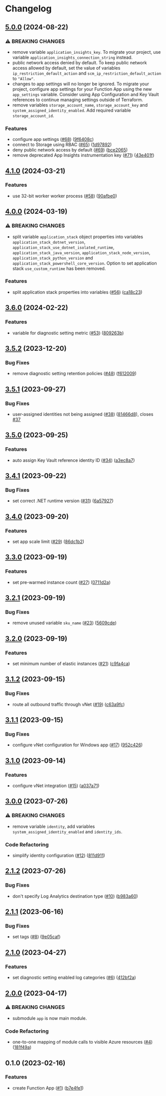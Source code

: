 # Changelog

## [5.0.0](https://github.com/equinor/terraform-azurerm-function-app/compare/v4.1.0...v5.0.0) (2024-08-22)


### ⚠ BREAKING CHANGES

* remove variable `application_insights_key`. To migrate your project, use variable `application_insights_connection_string` instead.
* public network access denied by default. To keep public network access allowed by default, set the value of variables `ip_restriction_default_action` and `scm_ip_restriction_default_action` to `"Allow"`.
* changes to app settings will no longer be ignored. To migrate your project, configure app settings for your Function App using the new `app_settings` variable. Consider using App Configuration and Key Vault references to continue managing settings outside of Terraform.
* remove variables `storage_account_name`, `storage_account_key` and `system_assigned_identity_enabled`. Add required variable `storage_account_id`.

### Features

* configure app settings ([#68](https://github.com/equinor/terraform-azurerm-function-app/issues/68)) ([9f6408c](https://github.com/equinor/terraform-azurerm-function-app/commit/9f6408c86f006ebdc86d6572f0cf4080c4c11e5a))
* connect to Storage using RBAC ([#65](https://github.com/equinor/terraform-azurerm-function-app/issues/65)) ([1d97892](https://github.com/equinor/terraform-azurerm-function-app/commit/1d9789227a3c8094c7e28d8450eaa76390644ffb))
* deny public network access by default ([#69](https://github.com/equinor/terraform-azurerm-function-app/issues/69)) ([bce2065](https://github.com/equinor/terraform-azurerm-function-app/commit/bce2065f16cac92bb1c6cafa0dd66a0cf8b5df9e))
* remove deprecated App Insights instrumentation key ([#71](https://github.com/equinor/terraform-azurerm-function-app/issues/71)) ([43e401f](https://github.com/equinor/terraform-azurerm-function-app/commit/43e401ff9bb46a6b1f7bf18f85c016a214a7c35b))

## [4.1.0](https://github.com/equinor/terraform-azurerm-function-app/compare/v4.0.0...v4.1.0) (2024-03-21)


### Features

* use 32-bit worker worker process ([#58](https://github.com/equinor/terraform-azurerm-function-app/issues/58)) ([90afbe0](https://github.com/equinor/terraform-azurerm-function-app/commit/90afbe0e3de2b17bc2b79738543b6a723decd346))

## [4.0.0](https://github.com/equinor/terraform-azurerm-function-app/compare/v3.6.0...v4.0.0) (2024-03-19)


### ⚠ BREAKING CHANGES

* split variable `application_stack` object properties into variables `application_stack_dotnet_version`, `application_stack_use_dotnet_isolated_runtime`, `application_stack_java_version`, `application_stack_node_version`, `application_stack_python_version` and `application_stack_powershell_core_version`. Option to set application stack `use_custom_runtime` has been removed.

### Features

* split application stack properties into variables ([#56](https://github.com/equinor/terraform-azurerm-function-app/issues/56)) ([ca18c23](https://github.com/equinor/terraform-azurerm-function-app/commit/ca18c23e2f297762d09ab61cada8aebcbe7ff71f))

## [3.6.0](https://github.com/equinor/terraform-azurerm-function-app/compare/v3.5.2...v3.6.0) (2024-02-22)


### Features

* variable for diagnostic setting metric ([#53](https://github.com/equinor/terraform-azurerm-function-app/issues/53)) ([809263b](https://github.com/equinor/terraform-azurerm-function-app/commit/809263bd88a17f7e43188370148f19c626082816))

## [3.5.2](https://github.com/equinor/terraform-azurerm-function-app/compare/v3.5.1...v3.5.2) (2023-12-20)


### Bug Fixes

* remove diagnostic setting retention policies ([#48](https://github.com/equinor/terraform-azurerm-function-app/issues/48)) ([f612009](https://github.com/equinor/terraform-azurerm-function-app/commit/f6120094ceb43ab7182043b318113cf25dd2d2f3))

## [3.5.1](https://github.com/equinor/terraform-azurerm-function-app/compare/v3.5.0...v3.5.1) (2023-09-27)


### Bug Fixes

* user-assigned identities not being assigned ([#38](https://github.com/equinor/terraform-azurerm-function-app/issues/38)) ([81466d8](https://github.com/equinor/terraform-azurerm-function-app/commit/81466d89926e10811e8a471ce45ab4075c11b135)), closes [#37](https://github.com/equinor/terraform-azurerm-function-app/issues/37)

## [3.5.0](https://github.com/equinor/terraform-azurerm-function-app/compare/v3.4.1...v3.5.0) (2023-09-25)


### Features

* auto assign Key Vault reference identity ID ([#34](https://github.com/equinor/terraform-azurerm-function-app/issues/34)) ([a3ec8a7](https://github.com/equinor/terraform-azurerm-function-app/commit/a3ec8a74c3c74ac6428d307e248ec95c116a3807))

## [3.4.1](https://github.com/equinor/terraform-azurerm-function-app/compare/v3.4.0...v3.4.1) (2023-09-22)


### Bug Fixes

* set correct .NET runtime version ([#31](https://github.com/equinor/terraform-azurerm-function-app/issues/31)) ([6a57927](https://github.com/equinor/terraform-azurerm-function-app/commit/6a5792753b35f4216d5c298fce9def95d4748b41))

## [3.4.0](https://github.com/equinor/terraform-azurerm-function-app/compare/v3.3.0...v3.4.0) (2023-09-20)


### Features

* set app scale limit ([#29](https://github.com/equinor/terraform-azurerm-function-app/issues/29)) ([86dc1b2](https://github.com/equinor/terraform-azurerm-function-app/commit/86dc1b2df35ef0c66fa2893a89cdd8ec9a115502))

## [3.3.0](https://github.com/equinor/terraform-azurerm-function-app/compare/v3.2.1...v3.3.0) (2023-09-19)


### Features

* set pre-warmed instance count ([#27](https://github.com/equinor/terraform-azurerm-function-app/issues/27)) ([0711d2a](https://github.com/equinor/terraform-azurerm-function-app/commit/0711d2aa5b17459503b3fb511e0835622165551f))

## [3.2.1](https://github.com/equinor/terraform-azurerm-function-app/compare/v3.2.0...v3.2.1) (2023-09-19)


### Bug Fixes

* remove unused variable `sku_name` ([#23](https://github.com/equinor/terraform-azurerm-function-app/issues/23)) ([5609cde](https://github.com/equinor/terraform-azurerm-function-app/commit/5609cdea0955ee91851907037af1c71844bf8b00))

## [3.2.0](https://github.com/equinor/terraform-azurerm-function-app/compare/v3.1.2...v3.2.0) (2023-09-19)


### Features

* set minimum number of elastic instances ([#21](https://github.com/equinor/terraform-azurerm-function-app/issues/21)) ([c9fa4ca](https://github.com/equinor/terraform-azurerm-function-app/commit/c9fa4ca399346054c2597e61a44373f19c4fd590))

## [3.1.2](https://github.com/equinor/terraform-azurerm-function-app/compare/v3.1.1...v3.1.2) (2023-09-15)


### Bug Fixes

* route all outbound traffic through vNet ([#19](https://github.com/equinor/terraform-azurerm-function-app/issues/19)) ([c63a9fc](https://github.com/equinor/terraform-azurerm-function-app/commit/c63a9fcbfc0935d331ac4368a82a3afab52a3d06))

## [3.1.1](https://github.com/equinor/terraform-azurerm-function-app/compare/v3.1.0...v3.1.1) (2023-09-15)


### Bug Fixes

* configure vNet configuration for Windows app ([#17](https://github.com/equinor/terraform-azurerm-function-app/issues/17)) ([952c426](https://github.com/equinor/terraform-azurerm-function-app/commit/952c4265a5ea65cd09b500b04ac311e712f84c91))

## [3.1.0](https://github.com/equinor/terraform-azurerm-function-app/compare/v3.0.0...v3.1.0) (2023-09-14)


### Features

* configure vNet integration ([#15](https://github.com/equinor/terraform-azurerm-function-app/issues/15)) ([a037a71](https://github.com/equinor/terraform-azurerm-function-app/commit/a037a71dbbf1729167bfec7a217ecdbce5bd307a))

## [3.0.0](https://github.com/equinor/terraform-azurerm-function-app/compare/v2.1.2...v3.0.0) (2023-07-26)


### ⚠ BREAKING CHANGES

* remove variable `identity`, add variables `system_assigned_identity_enabled` and `identity_ids`.

### Code Refactoring

* simplify identity configuration ([#12](https://github.com/equinor/terraform-azurerm-function-app/issues/12)) ([811d911](https://github.com/equinor/terraform-azurerm-function-app/commit/811d911b319c0754227a3f231c5a24cddca11b1e))

## [2.1.2](https://github.com/equinor/terraform-azurerm-function-app/compare/v2.1.1...v2.1.2) (2023-07-26)


### Bug Fixes

* don't specify Log Analytics destination type ([#10](https://github.com/equinor/terraform-azurerm-function-app/issues/10)) ([b983a60](https://github.com/equinor/terraform-azurerm-function-app/commit/b983a60e4379abfe9afd1e2a57d677baee21b6e1))

## [2.1.1](https://github.com/equinor/terraform-azurerm-function-app/compare/v2.1.0...v2.1.1) (2023-06-16)


### Bug Fixes

* set tags ([#8](https://github.com/equinor/terraform-azurerm-function-app/issues/8)) ([9e05caf](https://github.com/equinor/terraform-azurerm-function-app/commit/9e05caf30107d1c6da39c188ce7676eb726bf7c2))

## [2.1.0](https://github.com/equinor/terraform-azurerm-function-app/compare/v2.0.0...v2.1.0) (2023-04-27)


### Features

* set diagnostic setting enabled log categories ([#6](https://github.com/equinor/terraform-azurerm-function-app/issues/6)) ([412bf2a](https://github.com/equinor/terraform-azurerm-function-app/commit/412bf2a4e10217502e72ae74eaa191576ad874c0))

## [2.0.0](https://github.com/equinor/terraform-azurerm-function-app/compare/v1.0.0...v2.0.0) (2023-04-17)


### ⚠ BREAKING CHANGES

* submodule `app` is now main module.

### Code Refactoring

* one-to-one mapping of module calls to visible Azure resources ([#4](https://github.com/equinor/terraform-azurerm-function-app/issues/4)) ([181f49a](https://github.com/equinor/terraform-azurerm-function-app/commit/181f49a3924f12266310ac6a79013306d5c619a9))

## 0.1.0 (2023-02-16)


### Features

* create Function App ([#1](https://github.com/equinor/terraform-azurerm-function-app/issues/1)) ([b7e4fe1](https://github.com/equinor/terraform-azurerm-function-app/commit/b7e4fe1f7bb6fc0eafebd344914f937d4537f1a9))
